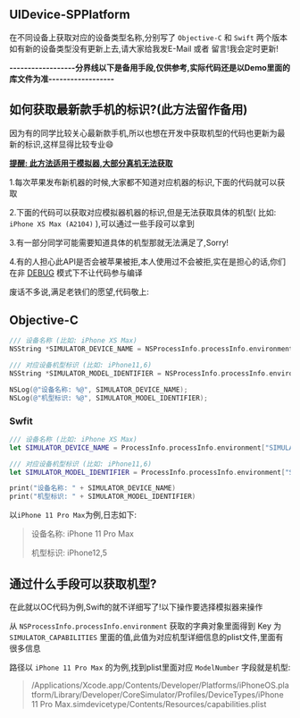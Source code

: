 ## UIDevice-SPPlatform

在不同设备上获取对应的设备类型名称,分别写了 `Objective-C` 和 `Swift` 两个版本
如有新的设备类型没有更新上去,请大家给我发E-Mail 或者 留言!我会定时更新!



**------------------分界线以下是备用手段,仅供参考,实际代码还是以Demo里面的库文件为准------------------**



## 如何获取最新款手机的标识?(此方法留作备用)

因为有的同学比较关心最新款手机,所以也想在开发中获取机型的代码也更新为最新的标识,这样显得比较专业😄



**<u>提醒: 此方法适用于模拟器,大部分真机无法获取</u>**

1.每次苹果发布新机器的时候,大家都不知道对应机器的标识,下面的代码就可以获取

2.下面的代码可以获取对应模拟器机器的标识,但是无法获取具体的机型( 比如: `iPhone XS Max (A2104)` ),可以通过一些手段可以拿到

3.有一部分同学可能需要知道具体的机型那就无法满足了,Sorry! 

4.有的人担心此API是否会被苹果被拒,本人使用过不会被拒,实在是担心的话,你们在非 <u>DEBUG</u> 模式下不让代码参与编译



废话不多说,满足老铁们的愿望,代码敬上:



## Objective-C

```objective-c
/// 设备名称 (比如: iPhone XS Max)
NSString *SIMULATOR_DEVICE_NAME = NSProcessInfo.processInfo.environment[@"SIMULATOR_DEVICE_NAME"];

/// 对应设备机型标识 (比如: iPhone11,6)
NSString *SIMULATOR_MODEL_IDENTIFIER = NSProcessInfo.processInfo.environment[@"SIMULATOR_MODEL_IDENTIFIER"];

NSLog(@"设备名称: %@", SIMULATOR_DEVICE_NAME);
NSLog(@"机型标识: %@", SIMULATOR_MODEL_IDENTIFIER);
```



### Swfit

```swift
/// 设备名称 (比如: iPhone XS Max)
let SIMULATOR_DEVICE_NAME = ProcessInfo.processInfo.environment["SIMULATOR_DEVICE_NAME"]!

/// 对应设备机型标识 (比如: iPhone11,6)
let SIMULATOR_MODEL_IDENTIFIER = ProcessInfo.processInfo.environment["SIMULATOR_MODEL_IDENTIFIER"]!

print("设备名称: " + SIMULATOR_DEVICE_NAME)
print("机型标识: " + SIMULATOR_MODEL_IDENTIFIER)
```



以`iPhone 11 Pro Max`为例,日志如下:

> 设备名称: iPhone 11 Pro Max
>
> 机型标识: iPhone12,5



## 通过什么手段可以获取机型?

在此就以OC代码为例,Swift的就不详细写了!以下操作要选择模拟器来操作

从 `NSProcessInfo.processInfo.environment` 获取的字典对象里面得到 Key 为 `SIMULATOR_CAPABILITIES` 里面的值,此值为对应机型详细信息的plist文件,里面有很多信息

路径以 `iPhone 11 Pro Max` 的为例,找到plist里面对应 `ModelNumber` 字段就是机型:

> /Applications/Xcode.app/Contents/Developer/Platforms/iPhoneOS.platform/Library/Developer/CoreSimulator/Profiles/DeviceTypes/iPhone 11 Pro Max.simdevicetype/Contents/Resources/capabilities.plist